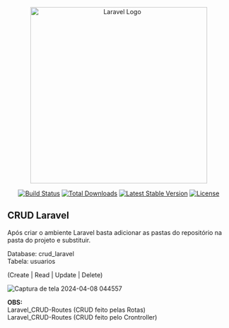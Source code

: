 <p align="center"><a href="https://laravel.com" target="_blank"><img src="https://raw.githubusercontent.com/laravel/art/master/logo-lockup/5%20SVG/2%20CMYK/1%20Full%20Color/laravel-logolockup-cmyk-red.svg" width="400" alt="Laravel Logo"></a></p>

<p align="center">
<a href="https://github.com/laravel/framework/actions"><img src="https://github.com/laravel/framework/workflows/tests/badge.svg" alt="Build Status"></a>
<a href="https://packagist.org/packages/laravel/framework"><img src="https://img.shields.io/packagist/dt/laravel/framework" alt="Total Downloads"></a>
<a href="https://packagist.org/packages/laravel/framework"><img src="https://img.shields.io/packagist/v/laravel/framework" alt="Latest Stable Version"></a>
<a href="https://packagist.org/packages/laravel/framework"><img src="https://img.shields.io/packagist/l/laravel/framework" alt="License"></a>
</p>

## CRUD Laravel

Após criar o ambiente Laravel basta adicionar as pastas do repositório na pasta do projeto e substituir.<br>

Database: crud_laravel<br>
Tabela: usuarios

 (Create | Read | Update | Delete)

![Captura de tela 2024-04-08 044557](https://github.com/GiovanniMatos/CRUD_Laravel/assets/99231397/1593bc19-6c19-47ae-8916-6b9fa9161407)

<b>OBS:</b><br>
Laravel_CRUD-Routes (CRUD feito pelas Rotas)<br>
Laravel_CRUD-Routes (CRUD feito pelo Crontroller)
